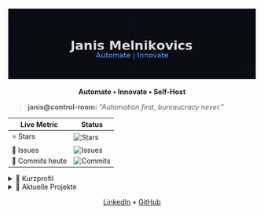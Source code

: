 <p align="center">
  <img src="assets/control_room_glitch.gif" width="700" alt="Janis Melnikovics – Automate | Innovate">
</p>

<p align="center"><strong>Automate • Innovate • Self-Host</strong></p>

> **janis@control-room:** _“Automation first, bureaucracy never.”_

| Live Metric       | Status                                                                                                                                              |
|-------------------|-----------------------------------------------------------------------------------------------------------------------------------------------------|
| ⭐ Stars          | ![Stars](https://img.shields.io/github/stars/melnikovics/melnikovics?style=for-the-badge)                                                             |
| 🐛 Issues         | ![Issues](https://img.shields.io/github/issues/melnikovics/melnikovics?style=for-the-badge)                                                           |
| 📝 Commits heute  | ![Commits](https://img.shields.io/endpoint?url=https://raw.githubusercontent.com/melnikovics/melnikovics/main/data/commits.json&style=for-the-badge)   |

<details>
  <summary>👋 Kurzprofil</summary>

- **Rolle:** IT-Consultant · Power Platform Dev
- **Fokus:** Prozess-Automatisierung, Governance, Self-Hosted KI
- **Ziel:** Smarte Lösungen → finanzielle Unabhängigkeit
</details>

<details>
  <summary>🚀 Aktuelle Projekte</summary>

| Projekt                 | Kurzbeschreibung                                                                      |
|-------------------------|---------------------------------------------------------------------------------------|
| **Genehmigungs-Bot**    | Adaptive-Card-Workflow für Urlaubs- & Kostenfreigaben (Power Apps + Power Automate) |
| **Synology Toolstack**  | Docker-Compose-Sammlung (Baserow, Linkwarden, Flowise usw.) für Self-Hosted Productivity |
| **Purview Compliance Lab** | E5-Sandbox zum Testen von Datenklassifizierung, Sensitivity Labels & Retention-Policies |
</details>

<p align="center">
  <a href="https://www.linkedin.com/in/janismelnikovics">LinkedIn</a> • <a href="https://github.com/melnikovics">GitHub</a>
</p>
